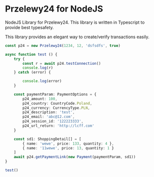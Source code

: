 # Przelewy24 for NodeJS

NodeJS Library for Przelewy24. This library is written in Typescript to provide
best typesafety.

This library provides an elegant way to create/verify transactions easily.

```typescript
const p24 = new Przelewy24(1234, 12, 'dsfsdfs', true)

async function test () {
    try {
        const r = await p24.testConnection()
        console.log(r)
    } catch (error) {

        console.log(error)
    }

    const paymentParam: PaymentOptions = {
        p24_amount: 100,
        p24_country: CountryCode.Poland,
        p24_currency: CurrencyType.PLN,
        p24_description: 'test',
        p24_email: 'abc@12.com',
        p24_session_id: '122223333',
        p24_url_return: 'http://lcff.com'
    }

    const sd1: ShoppingDetail[] = [
        { name: 'wewe', price: 133, quantity: 4 },
        { name: '11wewe', price: 13, quantity: 1 }
    ]
    await p24.getPaymentLink(new Payment(paymentParam, sd1))
}

test()
```
